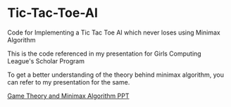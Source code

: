 # Tic-Tac-Toe-AI
Code for Implementing a Tic Tac Toe AI which never loses using Minimax Algorithm

This is the code referenced in my presentation for Girls Computing League's Scholar Program

To get a better understanding of the theory behind minimax algorithm, you can refer to my presentation for the same.

[Game Theory and Minimax Algorithm PPT](https://drive.google.com/file/d/1E017eL9N8COJmAyl8QD6Q2P1v_-Wwb73/view?usp=sharing)

